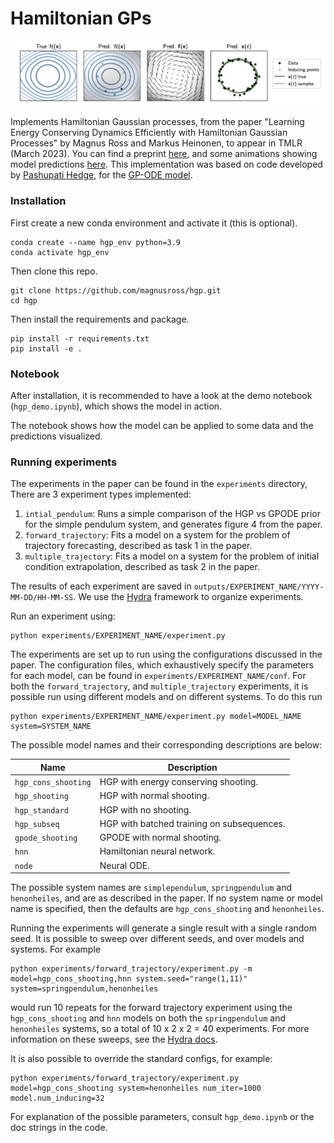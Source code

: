# Hamiltonian GPs

![Diagram of the HGP](model_diagram.png)


Implements Hamiltonian Gaussian processes, from the paper "Learning Energy Conserving Dynamics Efficiently with Hamiltonian Gaussian Processes" by Magnus Ross and Markus Heinonen, to appear in TMLR (March 2023). You can find a preprint [here](https://arxiv.org/abs/2303.01925), and some animations showing model predictions [here](https://magnusross.github.io/HamiltonianGPs/). 
This implementation was based on code developed by [Pashupati Hedge](https://github.com/hegdepashupati), for the [GP-ODE model](https://github.com/hegdepashupati/gaussian-process-odes).

### Installation

First create a new conda environment and activate it (this is optional).
```
conda create --name hgp_env python=3.9
conda activate hgp_env
```
Then clone this repo.
```
git clone https://github.com/magnusross/hgp.git 
cd hgp
```
Then install the requirements and package. 
```
pip install -r requirements.txt
pip install -e .
```


### Notebook

After installation, it is recommended to have a look at the demo notebook (`hgp_demo.ipynb`), which shows the model in action.

The notebook shows how the model can be applied to some data and the predictions visualized. 

### Running experiments 

The experiments in the paper can be found in the `experiments` directory, There are 3 experiment types implemented:

1. `intial_pendulum`: Runs a simple comparison of the HGP vs GPODE prior for the simple pendulum system, and generates figure 4 from the paper. 
2. `forward_trajectory`: Fits a model on a system for the problem of trajectory forecasting, described as task 1 in the paper.
3. `multiple_trajectory`: Fits a model on a system for the problem of initial condition extrapolation, described as task 2 in the paper.

The results of each experiment are saved in `outputs/EXPERIMENT_NAME/YYYY-MM-DD/HH-MM-SS`. We use the [Hydra](https://hydra.cc) framework to organize experiments.

Run an experiment using:
```
python experiments/EXPERIMENT_NAME/experiment.py       
```
The experiments are set up to run using the configurations discussed in the paper. The configuration files, which exhaustively specify the parameters for each model, can be found in `experiments/EXPERIMENT_NAME/conf`. For both the `forward_trajectory`, and `multiple_trajectory` experiments, it is possible run using different models and on different systems. To do this run
```
python experiments/EXPERIMENT_NAME/experiment.py model=MODEL_NAME system=SYSTEM_NAME   
```
The possible model names and their corresponding descriptions are below:

| Name                | Description                                |
|---------------------|--------------------------------------------|
| `hgp_cons_shooting` | HGP with energy conserving shooting.       |
| `hgp_shooting`      | HGP with normal shooting.                  |
| `hgp_standard`      | HGP with no shooting.                      |
| `hgp_subseq`        | HGP with batched training on subsequences. |
| `gpode_shooting`    | GPODE with normal shooting.                |
| `hnn`               | Hamiltonian neural network.                |
| `node`              | Neural ODE.                                |

The possible system names are `simplependulum`, `springpendulum` and `henonheiles`, and are as described in the paper. If no system name or model name is specified, then the defaults are `hgp_cons_shooting` and `henonheiles`.

Running the experiments will generate a single result with a single random seed. It is possible to sweep over different seeds, and over models and systems. For example
```
python experiments/forward_trajectory/experiment.py -m model=hgp_cons_shooting,hnn system.seed="range(1,11)" system=springpendulum,henonheiles
```
would run 10 repeats for the forward trajectory experiment using the `hgp_cons_shooting` and `hnn` models on both the `springpendulum` and `henonheiles` systems, so a total of 10 x 2 x 2 = 40 experiments. For more information on these sweeps, see the [Hydra docs](https://hydra.cc/docs/1.0/tutorials/basic/running_your_app/multi-run/#internaldocs-banner). 

It is also possible to override the standard configs, for example:
```
python experiments/forward_trajectory/experiment.py model=hgp_cons_shooting system=henonheiles num_iter=1000 model.num_inducing=32
```
For explanation of the possible parameters, consult `hgp_demo.ipynb` or the doc strings in the code.

